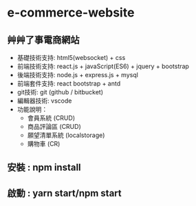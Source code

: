 # e-commerce-website
## 艸艸了事電商網站

* 基礎技術支持: html5(websocket) + css
* 前端技術支持: react.js  + javaScript(ES6) + jquery + bootstrap
* 後端技術支持: node.js + express.js + mysql 
* 前端套件支持: react bootstrap + antd
* git技術: git (github / bitbucket)
* 編輯器技術: vscode
* 功能說明：
  * 會員系統 (CRUD)
  * 商品評論區 (CRUD)
  * 願望清單系統 (localstorage)
  * 購物車 (CR)
  
  
## 安裝 : npm install
## 啟動 : yarn start/npm start
